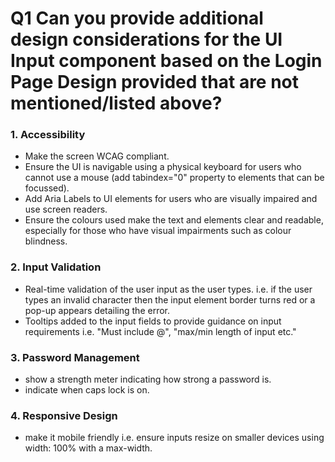 # Q1 Can you provide additional design considerations for the UI Input component based on the Login Page Design provided that are not mentioned/listed above?

### 1. Accessibility

- Make the screen WCAG compliant.
- Ensure the UI is navigable using a physical keyboard for users who cannot use a mouse (add tabindex="0" property to elements that can be focussed).
- Add Aria Labels to UI elements for users who are visually impaired and use screen readers.
- Ensure the colours used make the text and elements clear and readable, especially for those who have visual impairments such as colour blindness.

### 2. Input Validation

- Real-time validation of the user input as the user types. i.e. if the user types an invalid character then the input element border turns red or a pop-up appears detailing the error.
- Tooltips added to the input fields to provide guidance on input requirements i.e. "Must include @", "max/min length of input etc."

### 3. Password Management

- show a strength meter indicating how strong a password is.
- indicate when caps lock is on.

### 4. Responsive Design

- make it mobile friendly i.e. ensure inputs resize on smaller devices using width: 100% with a max-width.

